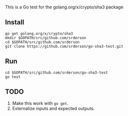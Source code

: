 This is a Go test for the golang.org/x/crypto/sha3 package

## Install
```
go get golang.org/x/crypto/sha3
mkdir $GOPATH/src/github.com/srderson
cd $GOPATH/src/github.com/srderson
git clone https://github.com/srderson/go-sha3-test.git
```

## Run
```
cd $GOPATH/src/github.com/srderson/go-sha3-test
go test
```

## TODO
1. Make this work with `go get`.
2. Externalize inputs and expected outputs.
